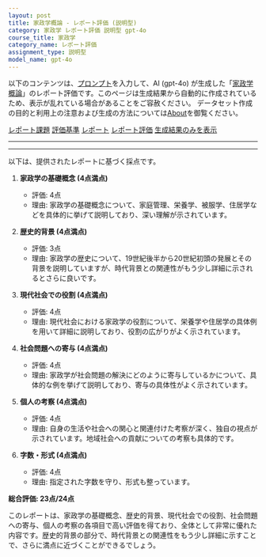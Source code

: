```yaml
---
layout: post
title: 家政学概論 - レポート評価 (説明型)
category: 家政学 レポート評価 説明型 gpt-4o
course_title: 家政学
category_name: レポート評価
assignment_type: 説明型
model_name: gpt-4o
---
```


以下のコンテンツは、[プロンプト](http://127.0.0.1:8000/generated/家政学/gpt-4o/prompt_レポート評価-説明型.md)を入力して、AI (gpt-4o) が生成した「[家政学概論](/contents/家政学/)」のレポート評価です。このページは生成結果から自動的に作成されているため、表示が乱れている場合があることをご容赦ください。
データセット作成の目的と利用上の注意および生成の方法については[About](/About)を御覧ください。

[レポート課題](../レポート課題-説明型)
[評価基準](../評価基準-説明型)
[レポート](../レポート-説明型)
[レポート評価](../レポート評価-説明型)
[生成結果のみを表示](http://127.0.0.1:8000/generated/家政学/gpt-4o/レポート評価-説明型.md)
  

***
***
  
以下は、提供されたレポートに基づく採点です。

1. **家政学の基礎概念 (4点満点)**
   - 評価: 4点
   - 理由: 家政学の基礎概念について、家庭管理、栄養学、被服学、住居学などを具体的に挙げて説明しており、深い理解が示されています。

2. **歴史的背景 (4点満点)**
   - 評価: 3点
   - 理由: 家政学の歴史について、19世紀後半から20世紀初頭の発展とその背景を説明していますが、時代背景との関連性がもう少し詳細に示されるとさらに良いです。

3. **現代社会での役割 (4点満点)**
   - 評価: 4点
   - 理由: 現代社会における家政学の役割について、栄養学や住居学の具体例を用いて詳細に説明しており、役割の広がりがよく示されています。

4. **社会問題への寄与 (4点満点)**
   - 評価: 4点
   - 理由: 家政学が社会問題の解決にどのように寄与しているかについて、具体的な例を挙げて説明しており、寄与の具体性がよく示されています。

5. **個人の考察 (4点満点)**
   - 評価: 4点
   - 理由: 自身の生活や社会への関心と関連付けた考察が深く、独自の視点が示されています。地域社会への貢献についての考察も具体的です。

6. **字数・形式 (4点満点)**
   - 評価: 4点
   - 理由: 指定された字数を守り、形式も整っています。

**総合評価: 23点/24点**

このレポートは、家政学の基礎概念、歴史的背景、現代社会での役割、社会問題への寄与、個人の考察の各項目で高い評価を得ており、全体として非常に優れた内容です。歴史的背景の部分で、時代背景との関連性をもう少し詳細に示すことで、さらに満点に近づくことができるでしょう。
